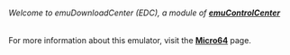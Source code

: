 ###### Welcome to emuDownloadCenter (EDC), a module of [**emuControlCenter**](https://github.com/PhoenixInteractiveNL/emuControlCenter/wiki/)

For more information about this emulator, visit the [**Micro64**](https://github.com/PhoenixInteractiveNL/emuDownloadCenter/wiki/Emulator-micro64#menu) page.
